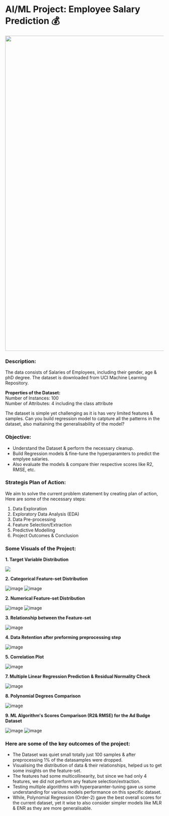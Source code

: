 # AI/ML Project: Employee Salary Prediction 💰
<p align="center"><img src="https://user-images.githubusercontent.com/54996245/142728318-56642c69-2780-4b9d-9a84-618007198a9f.jpg" style="width: 1000px;"/></p>

### Description:

The data consists of Salaries of Employees, including their gender, age & phD degree. The dataset is downloaded from UCI Machine Learning Repository.

**Properties of the Dataset:** \
Number of Instances: 100\
Number of Attributes: 4 including the class attribute

The dataset is simple yet challenging as it is has very limited features & samples. Can you build regression model to catpture all the patterns in the dataset, also maitaining the generalisability of the model?


### Objective:
- Understand the Dataset & perform the necessary cleanup.
- Build Regression models & fine-tune the hyperparamters to predict the emplyee salaries.
- Also evaluate the models & compare thier respective scores like R2, RMSE, etc.

### Strategis Plan of Action:
We aim to solve the current problem statement by creating plan of action, Here are some of the necessary steps:
1. Data Exploration
2. Exploratory Data Analysis (EDA)
3. Data Pre-processing
4. Feature Selection/Extraction
5. Predictive Modelling
6. Project Outcomes & Conclusion

### Some Visuals of the Project:
**1. Target Variable Distribution**

<p align="left"><img src="https://user-images.githubusercontent.com/54996245/142728573-42c6ca90-a4ce-43b6-9064-35cffa98dc58.png" /></p>

**2. Categorical Feature-set Distribution**

![image](https://user-images.githubusercontent.com/54996245/142728589-96c49ce7-8863-4a50-baed-b44053678565.png)
![image](https://user-images.githubusercontent.com/54996245/142728592-5c15fd42-296d-4079-9d60-feb7001f2cf5.png)

**2. Numerical Feature-set Distribution**

![image](https://user-images.githubusercontent.com/54996245/142728603-1e3c1c51-924b-48b1-9f2d-69667e453d41.png)
![image](https://user-images.githubusercontent.com/54996245/142728605-8c11add5-a64b-4d2b-bdc3-bbaa79f848d0.png)


**3. Relationship between the Feature-set**

![image](https://user-images.githubusercontent.com/54996245/142728609-bb82d861-e295-4862-ae5b-0db33eb47c50.png)

**4. Data Retention after preforming preprocessing step**

![image](https://user-images.githubusercontent.com/54996245/142728619-19bf98bb-9e15-40c6-a8cb-b1a6093324e0.png)

**5. Correlation Plot**

![image](https://user-images.githubusercontent.com/54996245/142728629-2b4c04f5-cf2e-4beb-9649-645297ab809d.png)

**7. Multiple Linear Regression Prediction & Residual Normality Check**

![image](https://user-images.githubusercontent.com/54996245/141452683-7a0a0f1f-ad61-42d2-8431-4e814740ae63.png)

**8. Polynomial Degrees Comparison**

![image](https://user-images.githubusercontent.com/54996245/141452789-9216bc4b-c590-4bdc-8590-85bf8e0cf6d7.png)

**9. ML Algorithm's Scores Comparison (R2& RMSE) for the Ad Budge Dataset**

![image](https://user-images.githubusercontent.com/54996245/141452832-ce98cc99-f3bc-48d6-b6d2-387d484e323c.png)
![image](https://user-images.githubusercontent.com/54996245/141452866-26fe2f8c-0a95-4b15-9774-102786357dde.png)


### Here are some of the key outcomes of the project:
- The Dataset was quiet small totally just 100 samples & after preprocessing 1% of the datasamples were dropped. 
- Visualising the distribution of data & their relationships, helped us to get some insights on the feature-set.
- The features had some multicollinearity, but since we had only 4 features, we did not perform any feature selection/extraction.
- Testing multiple algorithms with hyperparamter-tuning gave us some understanding for various models performance on this specific dataset.
- While, Polynomial Regression (Order-2) gave the best overall scores for the current dataset, yet it wise to also consider simpler models like MLR & ENR as they are more generalisable.
